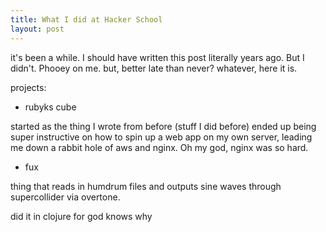 ```yaml
---
title: What I did at Hacker School
layout: post
---
```


it's been a while. I should have written this post literally years ago. But I didn't. Phooey on me. but, better late than never? whatever, here it is.

projects:

- rubyks cube

started as the thing I wrote from before (stuff I did before) ended up being super instructive on how to spin up a web app on my own server, leading me down a rabbit hole of aws and nginx. Oh my god, nginx was so hard.

- fux

thing that reads in humdrum files and outputs sine waves through supercollider via overtone.

did it in clojure for god knows why
